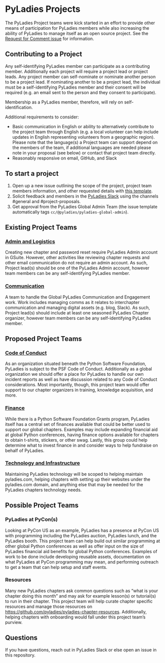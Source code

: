 # PyLadies Projects

The PyLadies Project teams were kick started in an effort to provide other means of participation for PyLadies members while also increasing the ability of PyLadies to manage itself as an open source project. See the [Request for Comment issue](https://github.com/pyladies/global-organizing/issues/33) for information.

## Contributing to a Project 

Any self-identifying PyLadies member can participate as a contributing member. Additionally each project will require a project lead or project leads. Any project member can self-nominate or nominate another person to be a project lead. If nominating another to be a project lead, the individual must be a self-identifying PyLadies member and their consent will be required (e.g. an email sent to the person and they consent to participate).

Membership as a PyLadies member, therefore, will rely on self-identification.

Additional requirements to consider:

- Basic communication in English or ability to alternatively contribute to the project team through English (e.g. a local volunteer can help include updates in English representing volunteers from a geographic region). Please note that the language(s) a Project team can support depend on the members of the team, if additional languages are needed please note in your proposal (see below) or contact that project team directly.
- Reasonably responsive on email, GitHub, and Slack

## To start a project

1. Open up a new issue outlining the scope of the project, project team members information, and other requested details with [this template](.github/ISSUE_TEMPLATE/project-proposal.md). 
2. Solicit feedback and members in the [PyLadies Slack](https://slackin.pyladies.com/) using the channels #general and #project-proposals.
3. Get approval from the PyLadies Global Admin Team (the issue template automatically tags `cc/@pyladies/pyladies-global-admin`).

## Existing Project Teams

### [Admin and Logistics](https://github.com/pyladies/project-admin-logisitics)
Creating new chapter and password reset require PyLadies Admin account in GSuite. However, other activities like reviewing chapter requests and other email communication do not require an admin account. As such, Project lead(s) should be one of the PyLadies Admin account, however team members can be any self-identifying PyLadies member. 

### [Communication](https://github.com/pyladies/project-communications)
A team to handle the Global PyLadies Communication and Engagement work. Work includes managing comms as it relates to interchapter communication and managing digital assets (e.g. blog, Slack). As such, Project lead(s) should include at least one seasoned PyLadies Chapter organizer, however team members can be any self-identifying PyLadies member.

## Proposed Project Teams

### [Code of Conduct](https://github.com/pyladies/global-organizing/issues/34) 
As an organization situated beneath the Python Software Foundation, PyLadies is subject to the PSF Code of Conduct. Additionally as a global organization we should offer a place for PyLadies to handle our own incident reports as well as have discussion related to any Code of Conduct considerations. Most importantly, though, this project team would offer support to our chapter organizers in training, knowledge acquisition, and more.

### [Finance](https://github.com/pyladies/global-organizing/issues/36)
While there is a Python Software Foundation Grants program, PyLadies itself has a central set of finances available that could be better used to support our global chapters. Examples may include expanding financial aid at global Python conferences, having finance options available for chapters to obtain t-shirts, stickers, or other swag. Lastly, this group could help determine what to invest finance in and consider ways to help fundraise on behalf of PyLadies.

### [Technology and Infrastructure](https://github.com/pyladies/global-organizing/issues/35)
Maintaining PyLadies technology will be scoped to helping maintain pyladies.com, helping chapters with setting up their websites under the pyladies.com domain, and anything else that may be needed for the PyLadies chapters technology needs.

## Possible Project Teams

### PyLadies at PyCon(s)
Looking at PyCon US as an example, PyLadies has a presence at PyCon US with programming including the PyLadies auction, PyLadies lunch, and the PyLadies booth. This project team can help build out similar programming at other global Python conferences as well as offer input on the size of PyLadies financial aid benefits for global Python conferences. Examples of work to be done include developing reusable assets, documentation on what PyLadies at PyCon programming may mean, and performing outreach to get a team that can help setup and staff events.

### Resources
Many new PyLadies chapters ask common questions such as “what is your chapter doing this month” and may ask for example lesson(s) or tutorial(s) to run in their chapter. This project team will help curate chapter specific resources and manage those resources on https://github.com/pyladies/pyladies-chapter-resources. Additionally, helping chapters with onboarding would fall under this project team’s purview.

## Questions

If you have questions, reach out in PyLadies Slack or else open an issue in this repository.
